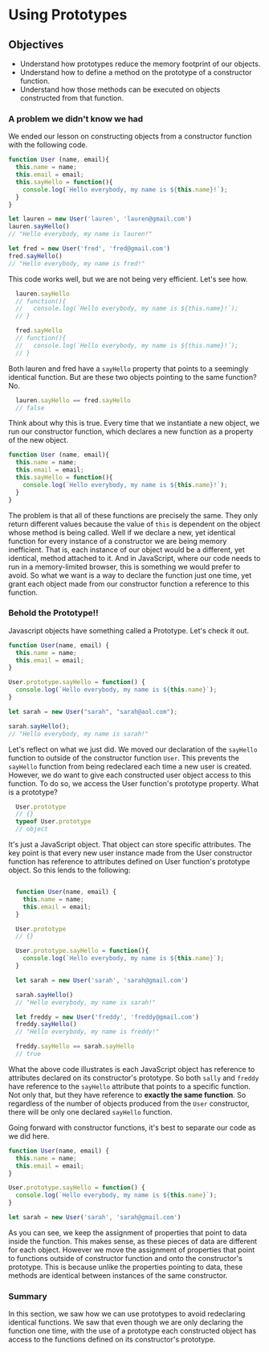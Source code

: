 # Using Prototypes

## Objectives
+ Understand how prototypes reduce the memory footprint of our objects.
+ Understand how to define a method on the prototype of a constructor function.
+ Understand how those methods can be executed on objects constructed from that function.

### A problem we didn't know we had

We ended our lesson on constructing objects from a constructor function with the following code.

```js
function User (name, email){
  this.name = name;
  this.email = email;
  this.sayHello = function(){
    console.log(`Hello everybody, my name is ${this.name}!`);
  }
}

let lauren = new User('lauren', 'lauren@gmail.com')
lauren.sayHello()
// "Hello everybody, my name is lauren!"

let fred = new User('fred', 'fred@gmail.com')
fred.sayHello()
// "Hello everybody, my name is fred!"
```

This code works well, but we are not being very efficient.  Let's see how.

```js
  lauren.sayHello
  // function(){
  //   console.log(`Hello everybody, my name is ${this.name}!`);
  // }

  fred.sayHello
  // function(){
  //   console.log(`Hello everybody, my name is ${this.name}!`);
  // }
```

Both lauren and fred have a `sayHello` property that points to a seemingly identical function.  But are these two objects pointing to the same function? No.

```js
  lauren.sayHello == fred.sayHello
  // false
```

Think about why this is true.  Every time that we instantiate a new object, we run our constructor function, which declares a new function as a property of the new object.

```js
function User (name, email){
  this.name = name;
  this.email = email;
  this.sayHello = function(){
    console.log(`Hello everybody, my name is ${this.name}!`);
  }
}
```

The problem is that all of these functions are precisely the same.  They only return different values because the value of `this` is dependent on the object whose method is being called.  Well if we declare a new, yet identical function for every instance of a constructor we are being memory inefficient.  That is, each instance of our object would be a different, yet identical, method attached to it.  And in JavaScript, where our code needs to run in a memory-limited browser, this is something we would prefer to avoid. So what we want is a way to declare the function just one time, yet grant each object made from our constructor function a reference to this function.

### Behold the Prototype!!

Javascript objects have something called a Prototype.  Let's check it out.

```js
function User(name, email) {
  this.name = name;
  this.email = email;
}

User.prototype.sayHello = function() {
  console.log(`Hello everybody, my name is ${this.name}`);
}

let sarah = new User("sarah", "sarah@aol.com");

sarah.sayHello();
// "Hello everybody, my name is sarah!"
```

Let's reflect on what we just did.  We moved our declaration of the `sayHello` function to outside of the constructor function `User`.  This prevents the `sayHello` function from being redeclared each time a new user is created.  However, we do want to give each constructed user object access to this function.  To do so, we access the User function's prototype property.  What is a prototype?

```js
  User.prototype
  // {}
  typeof User.prototype
  // object
```  

It's just a JavaScript object.  That object can store specific attributes.  The key point is that every new user instance made from the User constructor function has reference to attributes defined on User function's  prototype object.  So this lends to the following:


```js

  function User(name, email) {
    this.name = name;
    this.email = email;
  }

  User.prototype
  // {}

  User.prototype.sayHello = function(){
    console.log(`Hello everybody, my name is ${this.name}`);
  }

  let sarah = new User('sarah', 'sarah@gmail.com')

  sarah.sayHello()
  // "Hello everybody, my name is sarah!"

  let freddy = new User('freddy', 'freddy@gmail.com')
  freddy.sayHello()
  // "Hello everybody, my name is freddy!"

  freddy.sayHello == sarah.sayHello
  // true
```

What the above code illustrates is each JavaScript object has reference to attributes declared on its constructor's prototype.  So both `sally` and `freddy` have reference to the `sayHello` attribute that points to a specific function.  Not only that, but they have reference to **exactly the same function**.  So regardless of the number of objects produced from the `User` constructor, there will be only one declared `sayHello` function.  

Going forward with constructor functions, it's best to separate our code as we did here.

```js
function User(name, email) {
  this.name = name;
  this.email = email;
}

User.prototype.sayHello = function() {
  console.log(`Hello everybody, my name is ${this.name}`);
}

let sarah = new User('sarah', 'sarah@gmail.com')
```

As you can see, we keep the assignment of properties that point to data inside the function. This makes sense, as these pieces of data are different for each object.  However we move the assignment of properties that point to functions outside of constructor function and onto the constructor's prototype.  This is because unlike the properties pointing to data, these methods are identical between instances of the same constructor.  

### Summary

In this section, we saw how we can use prototypes to avoid redeclaring identical functions.  We saw that even though we are only declaring the function one time, with the use of a prototype each constructed object has access to the functions defined on its constructor's prototype.
